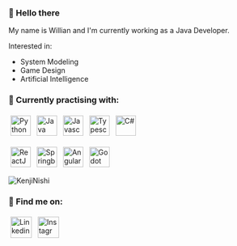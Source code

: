 ### 👋 Hello there 

My name is Willian and I'm currently working as a Java Developer.

Interested in:

* System Modeling
* Game Design
* Artificial Intelligence
  


### :briefcase: Currently practising with:

<p>
<img src="https://user-images.githubusercontent.com/37682666/119280059-ebb07300-bc05-11eb-9443-1f8fa87e87f0.png" alt="Python" height="40" style="vertical-align:top; margin:4px">
<img src="https://user-images.githubusercontent.com/37682666/119280117-3fbb5780-bc06-11eb-946e-4a9c8cd2864e.png" alt="Java" height="40" style="vertical-align:top; margin:4px">
<img src="https://user-images.githubusercontent.com/37682666/119280104-3336ff00-bc06-11eb-8e21-af5df2d303b4.png" alt="Javascript" height="40" style="vertical-align:top; margin:4px">
<img src="https://user-images.githubusercontent.com/37682666/119280085-17cbf400-bc06-11eb-8d2e-cbaf98fa8c92.png" alt="Typescript" height="40" style="vertical-align:top; margin:4px">
 <img src="https://user-images.githubusercontent.com/37682666/119280153-69747e80-bc06-11eb-9c19-bd0f5652d8ff.png" alt="C#" height="40" style="vertical-align:top; margin:4px">
</p>

<p>
<img src="https://user-images.githubusercontent.com/37682666/119280192-96289600-bc06-11eb-99b5-2db8193b4067.png" alt="ReactJS" height="40" style="vertical-align:top; margin:4px">
<img src="https://spring.io/images/spring-logo-9146a4d3298760c2e7e49595184e1975.svg" alt="Springboot" height="40" style="vertical-align:top; margin:4px">
<img src="https://user-images.githubusercontent.com/37682666/119280386-92494380-bc07-11eb-8e6d-590e8ef07a60.png" alt="Angular" height="40" style="vertical-align:top; margin:4px">
<img src="https://godotengine.org/asset-library/assets/logo.svg" alt="Godot" height="40" style="vertical-align:top; margin:4px">
</p>

<p> <img src="https://github-readme-stats.vercel.app/api?username=KenjiNishi&show_icons=true&theme=tokyonight" alt="KenjiNishi" />
  
 
### :satellite: Find me on:
  
<p >
<a href="https://www.linkedin.com/in/willian-kenji-nishizawa/" target="_blank" rel="noopener noreferrer"> <img src="https://user-images.githubusercontent.com/37682666/119279765-2c0ef180-bc04-11eb-8912-6d5325a998a6.png" alt="Linkedin" height="42" style="vertical-align:top; margin:4px"></a>
<a href="https://www.instagram.com/wknishizawa/" target="_blank" rel="noopener noreferrer"> <img src="https://user-images.githubusercontent.com/37682666/119279735-100b5000-bc04-11eb-8cbb-98117d2f779d.png" alt="Instagrmm" height="42" style="vertical-align:top; margin:4px;"></a>
</p>
<!--
**KenjiNishi/KenjiNishi** is a ✨ _special_ ✨ repository because its `README.md` (this file) appears on your GitHub profile.

align="center"

Here are some ideas to get you started:

- 🔭 I’m currently working on ...
- 🌱 I’m currently learning ...
- 👯 I’m looking to collaborate on ...
- 🤔 I’m looking for help with ...
- 💬 Ask me about ...
- 📫 How to reach me: ...
- 😄 Pronouns: ...
- ⚡ Fun fact: ...
-->
